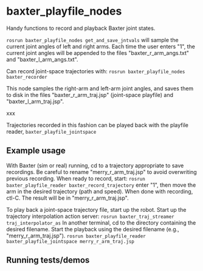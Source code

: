 # baxter_playfile_nodes
Handy functions to record and playback Baxter joint states.

`rosrun baxter_playfile_nodes get_and_save_jntvals`
will sample the current joint angles of left and right arms.  Each time the user
enters "1", the current joint angles will be appended to the files "baxter_r_arm_angs.txt"
and "baxter_l_arm_angs.txt".


Can record joint-space trajectories with:
`rosrun baxter_playfile_nodes baxter_recorder`

This node samples the right-arm and left-arm joint angles,
and saves them to disk in the files "baxter_r_arm_traj.jsp" (joint-space playfile)
and "baxter_l_arm_traj.jsp".

xxx

Trajectories recorded in this fashion can be played back with the playfile reader,
`baxter_playfile_jointspace`
## Example usage
With Baxter (sim or real) running, cd to a trajectory appropriate to save recordings.
Be careful to rename "merry_r_arm_traj.jsp" to avoid overwriting previous recording.
When ready to record, start:
`rosrun baxter_playfile_reader baxter_record_trajectory`
enter "1", then move the arm in the desired trajectory (path and speed).
When done with recording, ctl-C.  The result will be in "merry_r_arm_traj.jsp".

To play back a joint-space trajectory file, start up the robot.  Start up the trajectory
interpolation action server:
`rosrun baxter_traj_streamer traj_interpolator_as`
In another terminal, cd to the directory containing the desired filename.
Start the playback using the desired filename (e.g., "merry_r_arm_traj.jsp").
`rosrun baxter_playfile_reader baxter_playfile_jointspace merry_r_arm_traj.jsp`

## Running tests/demos
    
